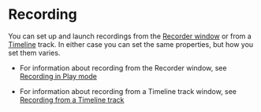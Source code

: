 # Recording

You can set up and launch recordings from the [Recorder window](RecorderWindow.md) or from a [Timeline](https://docs.unity3d.com/Manual/TimelineSection.html) track. In either case you can set the same properties, but how you set them varies.

- For information about recording from the Recorder window, see [Recording in Play mode](RecordingPlayMode.md)

- For information about recording from a Timeline track window, see [Recording from a Timeline track](RecordingTimelineTrack.md)
